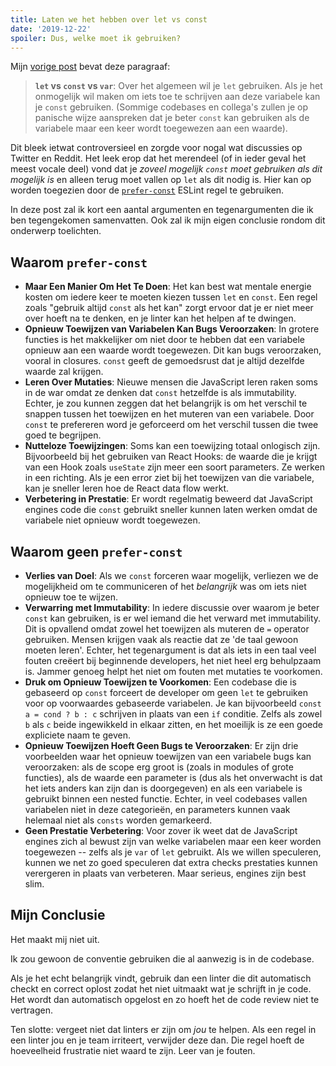 ```yaml
---
title: Laten we het hebben over let vs const
date: '2019-12-22'
spoiler: Dus, welke moet ik gebruiken?
---
```


Mijn [vorige post](/what-is-javascript-made-of/) bevat deze paragraaf:

>**`let` vs `const` vs `var`**: Over het algemeen wil je `let` gebruiken. Als je het onmogelijk wil maken om iets toe te schrijven aan deze variabele kan je `const` gebruiken. (Sommige codebases en collega's zullen je op panische wijze aanspreken dat je beter `const` kan gebruiken als de variabele maar een keer wordt toegewezen aan een waarde).

Dit bleek ietwat controversieel en zorgde voor nogal wat discussies op Twitter en Reddit. Het leek erop dat het merendeel (of in ieder geval het meest vocale deel) vond dat je *zoveel mogelijk `const` moet gebruiken als dit mogelijk is* en alleen terug moet vallen op `let` als dit nodig is. Hier kan op worden toegezien door de [`prefer-const`](https://eslint.org/docs/rules/prefer-const) ESLint regel te gebruiken.

In deze post zal ik kort een aantal argumenten en tegenargumenten die ik ben tegengekomen samenvatten. Ook zal ik mijn eigen conclusie rondom dit onderwerp toelichten.

## Waarom `prefer-const`

* **Maar Een Manier Om Het Te Doen**: Het kan best wat mentale energie kosten om iedere keer te moeten kiezen tussen `let` en `const`. Een regel zoals "gebruik altijd `const` als het kan" zorgt ervoor dat je er niet meer over hoeft na te denken, en je linter kan het helpen af te dwingen.
* **Opnieuw Toewijzen van Variabelen Kan Bugs Veroorzaken**: In grotere functies is het makkelijker om niet door te hebben dat een variabele opnieuw aan een waarde wordt toegewezen. Dit kan bugs veroorzaken, vooral in closures. `const` geeft de gemoedsrust dat je altijd dezelfde waarde zal krijgen.
* **Leren Over Mutaties**: Nieuwe mensen die JavaScript leren raken soms in de war omdat ze denken dat `const` hetzelfde is als immutability. Echter, je zou kunnen zeggen dat het belangrijk is om het verschil te snappen tussen het toewijzen en het muteren van een variabele. Door `const` te prefereren word je geforceerd om het verschil tussen die twee goed te begrijpen.
* **Nutteloze Toewijzingen**: Soms kan een toewijzing totaal onlogisch zijn. Bijvoorbeeld bij het gebruiken van React Hooks: de waarde die je krijgt van een Hook zoals `useState` zijn meer een soort parameters. Ze werken in een richting. Als je een error ziet bij het toewijzen van die variabele, kan je sneller leren hoe de React data flow werkt.
* **Verbetering in Prestatie**: Er wordt regelmatig beweerd dat JavaScript engines code die `const` gebruikt sneller kunnen laten werken omdat de variabele niet opnieuw wordt toegewezen.

## Waarom geen `prefer-const`

* **Verlies van Doel**: Als we `const` forceren waar mogelijk, verliezen we de mogelijkheid om te communiceren of het *belangrijk* was om iets niet opnieuw toe te wijzen.
* **Verwarring met Immutability**: In iedere discussie over waarom je beter `const` kan gebruiken, is er wel iemand die het verward met immutability. Dit is opvallend omdat zowel het toewijzen als muteren de `=` operator gebruiken. Mensen krijgen vaak als reactie dat ze 'de taal gewoon moeten leren'. Echter, het tegenargument is dat als iets in een taal veel fouten creëert bij beginnende developers, het niet heel erg behulpzaam is. Jammer genoeg helpt het niet om fouten met mutaties te voorkomen.
* **Druk om Opnieuw Toewijzen te Voorkomen**: Een codebase die is gebaseerd op `const` forceert de developer om geen `let` te gebruiken voor op voorwaardes gebaseerde variabelen. Je kan bijvoorbeeld `const a = cond ? b : c` schrijven in plaats van een `if` conditie. Zelfs als zowel `b` als `c` beide ingewikkeld in elkaar zitten, en het moeilijk is ze een goede expliciete naam te geven.
* **Opnieuw Toewijzen Hoeft Geen Bugs te Veroorzaken**: Er zijn drie voorbeelden waar het opnieuw toewijzen van een variabele bugs kan veroorzaken: als de scope erg groot is (zoals in modules of grote functies), als de waarde een parameter is (dus als het onverwacht is dat het iets anders kan zijn dan is doorgegeven) en als een variabele is gebruikt binnen een nested functie. Echter, in veel codebases vallen variabelen niet in deze categorieën, en parameters kunnen vaak helemaal niet als `consts` worden gemarkeerd.
* **Geen Prestatie Verbetering**: Voor zover ik weet dat de JavaScript engines zich al bewust zijn van welke variabelen maar een keer worden toegewezen -- zelfs als je `var` of `let` gebruikt. Als we willen speculeren, kunnen we net zo goed speculeren dat extra checks prestaties kunnen verergeren in plaats van verbeteren. Maar serieus, engines zijn best slim.

## Mijn Conclusie

Het maakt mij niet uit.

Ik zou gewoon de conventie gebruiken die al aanwezig is in de codebase.

Als je het echt belangrijk vindt, gebruik dan een linter die dit automatisch checkt en correct oplost zodat het niet uitmaakt wat je schrijft in je code. Het wordt dan automatisch opgelost en zo hoeft het de code review niet te vertragen.

Ten slotte: vergeet niet dat linters er zijn om *jou* te helpen. Als een regel in een linter jou en je team irriteert, verwijder deze dan. Die regel hoeft de hoeveelheid frustratie niet waard te zijn. Leer van je fouten.
